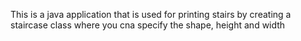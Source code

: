 This is a java application that is used for printing stairs
by creating a staircase class where you cna specify 
the shape, height and width